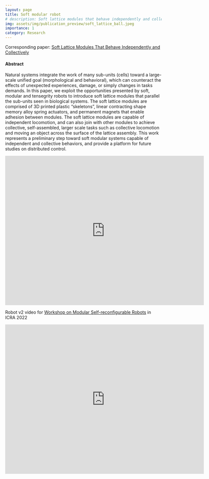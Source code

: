 ```yaml
---
layout: page
title: Soft modular robot
# description: Soft lattice modules that behave independently and collectively
img: assets/img/publication_preview/soft_lattice_ball.jpeg
importance: 1
category: Research
---
```


Corresponding paper: [Soft Lattice Modules That Behave Independently and Collectively](https://ieeexplore.ieee.org/document/9738480)

#### Abstract

Natural systems integrate the work of many sub-units (cells) toward a large-scale unified goal (morphological and behavioral), which can counteract the effects of unexpected experiences, damage, or simply changes in tasks demands. In this paper, we exploit the opportunities presented by soft, modular and tensegrity robots to introduce soft lattice modules that parallel the sub-units seen in biological systems. The soft lattice modules are comprised of 3D printed plastic “skeletons”, linear contracting shape memory alloy spring actuators, and permanent magnets that enable adhesion between modules. The soft lattice modules are capable of independent locomotion, and can also join with other modules to achieve collective, self-assembled, larger scale tasks such as collective locomotion and moving an object across the surface of the lattice assembly. This work represents a preliminary step toward soft modular systems capable of independent and collective behaviors, and provide a platform for future studies on distributed control.

<iframe
    width="640"
    height="480"
    src="https://www.youtube.com/embed/EYLYyijfzCg"
    frameborder="0"
    allow="autoplay; encrypted-media"
    allowfullscreen
>
</iframe>

Robot v2 video for [Workshop on Modular Self-reconfigurable Robots](https://users.cs.northwestern.edu/~mrubenst/MSRR2020.html) in ICRA 2022

<iframe
    width="640"
    height="480"
    src="https://www.youtube.com/embed/2sx15vEVT5Q"
    frameborder="0"
    allow="autoplay; encrypted-media"
    allowfullscreen
>
</iframe>
